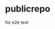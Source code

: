 # publicrepo
for e2e test

























































































































































































































































































































































































































































































































































































































































































































































































































































































































































































































































































































































































































































































































































































































































































































































































































































































































































































































































































































































































































































































































































































































































































































































































































































































































































































































































































































































































































































